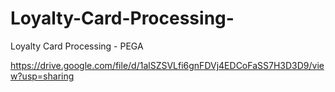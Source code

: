 # Loyalty-Card-Processing-
Loyalty Card Processing - PEGA

https://drive.google.com/file/d/1alSZSVLfi6gnFDVj4EDCoFaSS7H3D3D9/view?usp=sharing
